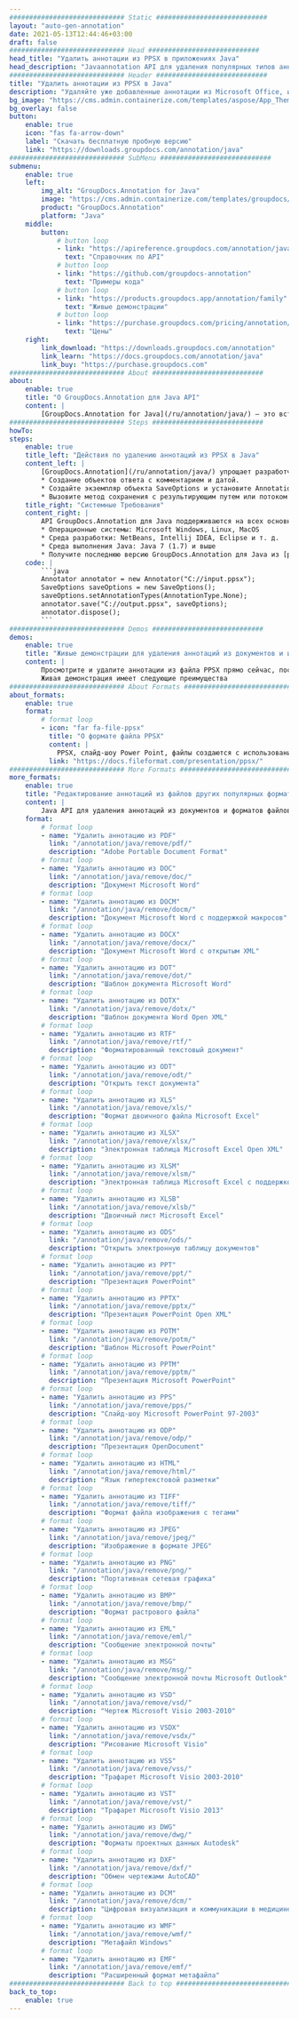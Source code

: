 ```yaml
---
############################# Static ############################
layout: "auto-gen-annotation"
date: 2021-05-13T12:44:46+03:00
draft: false
############################# Head ############################
head_title: "Удалить аннотации из PPSX в приложениях Java"
head_description: "Javaannotation API для удаления популярных типов аннотаций из PPSX, изображений, рисунков и форматов файлов документов."
############################# Header ############################
title: "Удалить аннотации из PPSX в Java"
description: "Удаляйте уже добавленные аннотации из Microsoft Office, изображений, рисунков, HTML и других форматов файлов документов в любом типе приложения Java."
bg_image: "https://cms.admin.containerize.com/templates/aspose/App_Themes/V3/images/bg/header1.png"
bg_overlay: false
button:
    enable: true
    icon: "fas fa-arrow-down"
    label: "Скачать бесплатную пробную версию"
    link: "https://downloads.groupdocs.com/annotation/java"
############################# SubMenu ############################
submenu:
    enable: true
    left:
        img_alt: "GroupDocs.Annotation for Java"
        image: "https://cms.admin.containerize.com/templates/groupdocs/images/product-logos/90x90-noborder/groupdocs-annotation-java.png"
        product: "GroupDocs.Annotation"
        platform: "Java"
    middle:
        button:
            # button loop
            - link: "https://apireference.groupdocs.com/annotation/java"
              text: "Справочник по API"
            # button loop
            - link: "https://github.com/groupdocs-annotation"
              text: "Примеры кода"
            # button loop
            - link: "https://products.groupdocs.app/annotation/family"
              text: "Живые демонстрации"
            # button loop
            - link: "https://purchase.groupdocs.com/pricing/annotation/java"
              text: "Цены"
    right:
        link_download: "https://downloads.groupdocs.com/annotation"
        link_learn: "https://docs.groupdocs.com/annotation/java"
        link_buy: "https://purchase.groupdocs.com"
############################# About ############################
about:
    enable: true
    title: "О GroupDocs.Annotation для Java API"
    content: |
        [GroupDocs.Annotation for Java](/ru/annotation/java/) — это встроенная библиотека управления аннотациями Java для просмотра, [добавления](/annotation/java/add/ppsx/), обновления, удаления, [извлечения](/annotation/java/extract/ppsx/) или экспорта аннотаций из изображений и форматов файлов документов. Пользователи могут легко удалять комментарии, заметки, примечания и различные типы аннотаций, включая текст, графику и водяные знаки, в файлах PDF, HTML, Word, Excel, Visio, презентациях, рисунках, изображениях и многих других форматах. Функция обработки аннотаций может точно считывать аннотации из импортированных документов и позволяет экспортировать обратно в исходный или желаемый формат файла после выполнения настройки.
############################# Steps ############################
howTo:
steps:
    enable: true
    title_left: "Действия по удалению аннотаций из PPSX в Java"
    content_left: |
        [GroupDocs.Annotation](/ru/annotation/java/) упрощает разработчикам Java удаление сведений об аннотациях из файлов PPSX в любом приложении на основе Java за счет выполнения нескольких простых шагов.
        * Создание объектов ответа с комментарием и датой.
        * Создайте экземпляр объекта SaveOptions и установите AnnotationTypes = AnnotationType.None.
        * Вызовите метод сохранения с результирующим путем или потоком документа и объектом SaveOptions.
    title_right: "Системные Требования"
    content_right: |
        API GroupDocs.Annotation для Java поддерживаются на всех основных платформах и операционных системах. Перед выполнением приведенного ниже кода убедитесь, что в вашей системе установлены следующие предварительные компоненты.
        * Операционные системы: Microsoft Windows, Linux, MacOS
        * Среда разработки: NetBeans, Intellij IDEA, Eclipse и т. д.
        * Среда выполнения Java: Java 7 (1.7) и выше
        * Получите последнюю версию GroupDocs.Annotation для Java из [репозитория артефактов GroupDocs](https://repository.groupdocs.com/webapp/#/artifacts/browse/tree/General/repo/com/groupdocs/groupdocs-annotation)
    code: |
        ```java
        Annotator annotator = new Annotator("C://input.ppsx");
        SaveOptions saveOptions = new SaveOptions();
        saveOptions.setAnnotationTypes(AnnotationType.None);
        annotator.save("C://output.ppsx", saveOptions);
        annotator.dispose();
        ```
############################# Demos ############################
demos:
    enable: true
    title: "Живые демонстрации для удаления аннотаций из документов и изображений"
    content: |
        Просмотрите и удалите аннотации из файла PPSX прямо сейчас, посетив [живые демонстрации](https://products.groupdocs.app/annotation/family). 
        Живая демонстрация имеет следующие преимущества
############################# About Formats ############################
about_formats:
    enable: true
    format:
        # format loop
        - icon: "far fa-file-ppsx"
          title: "О формате файла PPSX"
          content: |
            PPSX, слайд-шоу Power Point, файлы создаются с использованием Microsoft PowerPoint 2007 и выше для целей слайд-шоу. Это обновление формата файла PPS, которое поддерживалось версиями Microsoft PowerPoint 97-2003. Когда файл PPSX передается другому пользователю и открывается, он запускается в виде презентации PowerPoint, в отличие от файла PPTX, который открывается в редактируемом режиме. Последовательность показа слайдов такая же, как и в исходной презентации. Все слайды сопровождаются изображениями, звуками и другими встроенными мультимедийными данными, сопровождающими слайды презентации на PPSX во время показа слайдов.
          link: "https://docs.fileformat.com/presentation/ppsx/"
############################# More Formats ############################
more_formats:
    enable: true
    title: "Редактирование аннотаций из файлов других популярных форматов"
    content: |
        Java API для удаления аннотаций из документов и форматов файлов изображений. Удалите свойства аннотаций из некоторых популярных форматов файлов, как указано ниже.
    format: 
        # format loop
        - name: "Удалить аннотацию из PDF"
          link: "/annotation/java/remove/pdf/"
          description: "Adobe Portable Document Format"
        # format loop
        - name: "Удалить аннотацию из DOC"
          link: "/annotation/java/remove/doc/"
          description: "Документ Microsoft Word"
        # format loop
        - name: "Удалить аннотацию из DOCM"
          link: "/annotation/java/remove/docm/"
          description: "Документ Microsoft Word с поддержкой макросов"
        # format loop
        - name: "Удалить аннотацию из DOCX"
          link: "/annotation/java/remove/docx/"
          description: "Документ Microsoft Word с открытым XML"
        # format loop
        - name: "Удалить аннотацию из DOT"
          link: "/annotation/java/remove/dot/"
          description: "Шаблон документа Microsoft Word"
        # format loop
        - name: "Удалить аннотацию из DOTX"
          link: "/annotation/java/remove/dotx/"
          description: "Шаблон документа Word Open XML"
        # format loop
        - name: "Удалить аннотацию из RTF"
          link: "/annotation/java/remove/rtf/"
          description: "Форматированный текстовый документ"
        # format loop
        - name: "Удалить аннотацию из ODT"
          link: "/annotation/java/remove/odt/"
          description: "Открыть текст документа"
        # format loop
        - name: "Удалить аннотацию из XLS"
          link: "/annotation/java/remove/xls/"
          description: "Формат двоичного файла Microsoft Excel"
        # format loop
        - name: "Удалить аннотацию из XLSX"
          link: "/annotation/java/remove/xlsx/"
          description: "Электронная таблица Microsoft Excel Open XML"
        # format loop
        - name: "Удалить аннотацию из XLSM"
          link: "/annotation/java/remove/xlsm/"
          description: "Электронная таблица Microsoft Excel с поддержкой макросов"
        # format loop
        - name: "Удалить аннотацию из XLSB"
          link: "/annotation/java/remove/xlsb/"
          description: "Двоичный лист Microsoft Excel"
        # format loop
        - name: "Удалить аннотацию из ODS"
          link: "/annotation/java/remove/ods/"
          description: "Открыть электронную таблицу документов"
        # format loop
        - name: "Удалить аннотацию из PPT"
          link: "/annotation/java/remove/ppt/"
          description: "Презентация PowerPoint"
        # format loop
        - name: "Удалить аннотацию из PPTX"
          link: "/annotation/java/remove/pptx/"
          description: "Презентация PowerPoint Open XML"
        # format loop
        - name: "Удалить аннотацию из POTM"
          link: "/annotation/java/remove/potm/"
          description: "Шаблон Microsoft PowerPoint"
        # format loop
        - name: "Удалить аннотацию из PPTM"
          link: "/annotation/java/remove/pptm/"
          description: "Презентация Microsoft PowerPoint"
        # format loop
        - name: "Удалить аннотацию из PPS"
          link: "/annotation/java/remove/pps/"
          description: "Слайд-шоу Microsoft PowerPoint 97-2003"
        # format loop
        - name: "Удалить аннотацию из ODP"
          link: "/annotation/java/remove/odp/"
          description: "Презентация OpenDocument"
        # format loop
        - name: "Удалить аннотацию из HTML"
          link: "/annotation/java/remove/html/"
          description: "Язык гипертекстовой разметки"
        # format loop
        - name: "Удалить аннотацию из TIFF"
          link: "/annotation/java/remove/tiff/"
          description: "Формат файла изображения с тегами"
        # format loop
        - name: "Удалить аннотацию из JPEG"
          link: "/annotation/java/remove/jpeg/"
          description: "Изображение в формате JPEG"
        # format loop
        - name: "Удалить аннотацию из PNG"
          link: "/annotation/java/remove/png/"
          description: "Портативная сетевая графика"
        # format loop
        - name: "Удалить аннотацию из BMP"
          link: "/annotation/java/remove/bmp/"
          description: "Формат растрового файла"
        # format loop
        - name: "Удалить аннотацию из EML"
          link: "/annotation/java/remove/eml/"
          description: "Сообщение электронной почты"
        # format loop
        - name: "Удалить аннотацию из MSG"
          link: "/annotation/java/remove/msg/"
          description: "Сообщение электронной почты Microsoft Outlook"
        # format loop
        - name: "Удалить аннотацию из VSD"
          link: "/annotation/java/remove/vsd/"
          description: "Чертеж Microsoft Visio 2003-2010"
        # format loop
        - name: "Удалить аннотацию из VSDX"
          link: "/annotation/java/remove/vsdx/"
          description: "Рисование Microsoft Visio"
        # format loop
        - name: "Удалить аннотацию из VSS"
          link: "/annotation/java/remove/vss/"
          description: "Трафарет Microsoft Visio 2003-2010"
        # format loop
        - name: "Удалить аннотацию из VST"
          link: "/annotation/java/remove/vst/"
          description: "Трафарет Microsoft Visio 2013"
        # format loop
        - name: "Удалить аннотацию из DWG"
          link: "/annotation/java/remove/dwg/"
          description: "Форматы проектных данных Autodesk"
        # format loop
        - name: "Удалить аннотацию из DXF"
          link: "/annotation/java/remove/dxf/"
          description: "Обмен чертежами AutoCAD"
        # format loop
        - name: "Удалить аннотацию из DCM"
          link: "/annotation/java/remove/dcm/"
          description: "Цифровая визуализация и коммуникации в медицине"
        # format loop
        - name: "Удалить аннотацию из WMF"
          link: "/annotation/java/remove/wmf/"
          description: "Метафайл Windows"
        # format loop
        - name: "Удалить аннотацию из EMF"
          link: "/annotation/java/remove/emf/"
          description: "Расширенный формат метафайла"
############################# Back to top ###############################
back_to_top:
    enable: true
---
```

